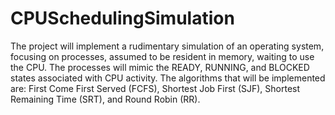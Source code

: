 # CPUSchedulingSimulation
The project will implement a rudimentary simulation of an operating system, focusing on processes, assumed to be resident in memory, waiting to use the CPU. The processes will mimic the READY, RUNNING, and BLOCKED states associated with CPU activity. The algorithms that will be implemented are: First Come First Served (FCFS), Shortest Job First (SJF), Shortest Remaining Time (SRT), and Round Robin (RR).
